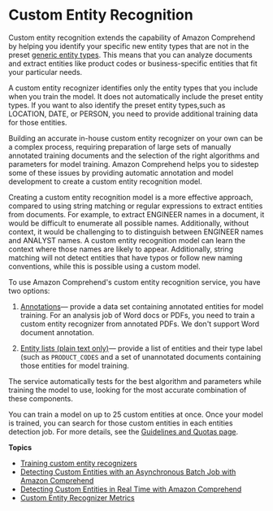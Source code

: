 # Custom Entity Recognition<a name="custom-entity-recognition"></a>

Custom entity recognition extends the capability of Amazon Comprehend by helping you identify your specific new entity types that are not in the preset [generic entity types](https://docs.aws.amazon.com/comprehend/latest/dg/how-entities.html)\. This means that you can analyze documents and extract entities like product codes or business\-specific entities that fit your particular needs\.

A custom entity recognizer identifies only the entity types that you include when you train the model\. It does not automatically include the preset entity types\. If you want to also identify the preset entity types,such as LOCATION, DATE, or PERSON, you need to provide additional training data for those entities\.

Building an accurate in\-house custom entity recognizer on your own can be a complex process, requiring preparation of large sets of manually annotated training documents and the selection of the right algorithms and parameters for model training\. Amazon Comprehend helps you to sidestep some of these issues by providing automatic annotation and model development to create a custom entity recognition model\.

Creating a custom entity recognition model is a more effective approach, compared to using string matching or regular expressions to extract entities from documents\. For example, to extract ENGINEER names in a document, it would be difficult to enumerate all possible names\. Additionally, without context, it would be challenging to to distinguish between ENGINEER names and ANALYST names\. A custom entity recognition model can learn the context where those names are likely to appear\. Additionally, string matching will not detect entities that have typos or follow new naming conventions, while this is possible using a custom model\. 

To use Amazon Comprehend's custom entity recognition service, you have two options: 

1. [Annotations](cer-annotation.md)— provide a data set containing annotated entities for model training\. For an analysis job of Word docs or PDFs, you need to train a custom entity recognizer from annotated PDFs\. We don't support Word document annotation\.

1. [Entity lists \(plain text only\)](cer-entity-list.md)— provide a list of entities and their type label \(such as `PRODUCT_CODES` and a set of unannotated documents containing those entities for model training\.

The service automatically tests for the best algorithm and parameters while training the model to use, looking for the most accurate combination of these components\. 

You can train a model on up to 25 custom entities at once\. Once your model is trained, you can search for those custom entities in each entities detection job\. For more details, see the [Guidelines and Quotas page](https://docs.aws.amazon.com/comprehend/latest/dg/guidelines-and-limits.html)\.

**Topics**
+ [Training custom entity recognizers](training-recognizers.md)
+ [Detecting Custom Entities with an Asynchronous Batch Job with Amazon Comprehend](detecting-cer.md)
+ [Detecting Custom Entities in Real Time with Amazon Comprehend](detecting-cer-real-time.md)
+ [Custom Entity Recognizer Metrics](cer-metrics.md)